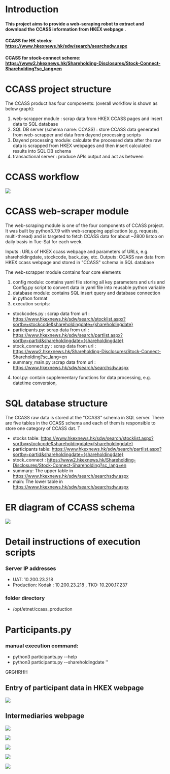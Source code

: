 # Introduction
#### This project aims to  provide a web-scraping robot to extract and download the CCASS information from HKEX webpage . 
#### CCASS for HK stocks:  https://www.hkexnews.hk/sdw/search/searchsdw.aspx
#### CCASS for stock-connect scheme:  https://www2.hkexnews.hk/Shareholding-Disclosures/Stock-Connect-Shareholding?sc_lang=en


# CCASS project structure

The CCASS product has four components: (overall workflow is shown as below graph): 
1. web-scrapper module : scrap data from HKEX CCASS pages and insert data to SQL database
2. SQL DB server (schema name: CCASS) : store CCASS data generated from web-scrapper and data from dayend processing scripts
3. Dayend processing module: calculate the processed data after the raw data is scrapped from HKEX webpages and then insert calculated results into SQL DB schema
4. transactional server : produce APIs output and act as between

# CCASS workflow
![](pic/OAPI.jpg)


# CCASS web-scraper module
The web-scraping module is one of the four components of CCASS project. It was built by python3.7.9 with web-scrapping application (e.g. requests, multi-thread) and is targeted to fetch CCASS data for about ~2800 listco on daily basis in Tue-Sat for each week. 

Inputs : URLs of HKEX ccass webpage and parameters of URLs, e.g. shareholdingdate, stockcode, back_day, etc.
Outputs: CCASS raw data from HKEX ccass webpage and stored in "CCASS" schema in SQL database




The web-scrapper module contains four core elements
1. config module: contains yaml file storing all key parameters and urls and Config.py script to convert data in yaml file into reusable python variable
2. database module: contains SQL insert query and database connection in python format
3. execution scripts:
- stockcodes.py : scrap data from url : https://www.hkexnews.hk/sdw/search/stocklist.aspx?sortby=stockcode&shareholdingdate={shareholdingdate}
- participants.py: scrap data from url : https://www.hkexnews.hk/sdw/search/partlist.aspx?sortby=partid&shareholdingdate={shareholdingdate}
- stock_connect.py : scrap data from url : https://www2.hkexnews.hk/Shareholding-Disclosures/Stock-Connect-Shareholding?sc_lang=en
- summary_main.py :scrap data from url : https://www.hkexnews.hk/sdw/search/searchsdw.aspx
4. tool.py: contain supplementary functions for data processing, e.g. datetime conversion,

# SQL database structure
The CCASS raw data is stored at the "CCASS" schema in SQL server. There are five tables in the CCASS schema and each of them is responsible to store one category of CCASS dat. T
- stocks table:  https://www.hkexnews.hk/sdw/search/stocklist.aspx?sortby=stockcode&shareholdingdate={shareholdingdate}
- participants table: https://www.hkexnews.hk/sdw/search/partlist.aspx?sortby=partid&shareholdingdate={shareholdingdate}
- stock_connect : https://www2.hkexnews.hk/Shareholding-Disclosures/Stock-Connect-Shareholding?sc_lang=en
- summary: The upper table in https://www.hkexnews.hk/sdw/search/searchsdw.aspx
- main: The lower table in https://www.hkexnews.hk/sdw/search/searchsdw.aspx

# ER diagram of CCASS schema
![](pic/DB.png)

# **Detail instructions of execution scripts**

### Server IP addresses
- UAT: 10.200.23.218
- Production:  Kodak : 10.200.23.218 ,  TKO: 10.200.17.237

### folder  directory 
- /opt/etnet/ccass_production 
    


# Participants.py
### manual execution command: 
- python3 participants.py --help
- python3 participants.py --shareholdingdate '<YYYY-MM-DD>'

GRGHRHH    
## Entry of participant data in HKEX webpage
![](pic/participant_1.JPG)

## Intermediaries webpage
![](pic/participant_2.JPG)


![](pic/stockcode_1.JPG)


![](pic/stockcode_2.JPG)


![](pic/summary.JPG)


![](pic/main.JPG)
